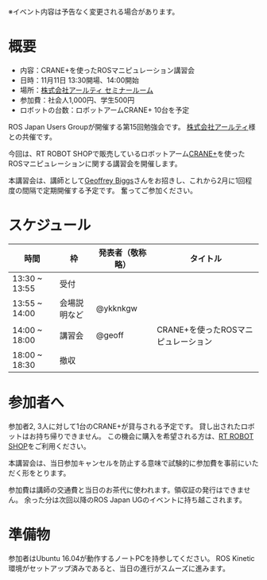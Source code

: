 ※イベント内容は予告なく変更される場合があります。


# 概要

- 内容：CRANE+を使ったROSマニピュレーション講習会
- 日時：11月11日 13:30開場、14:00開始
- 場所：[株式会社アールティ セミナールーム](東京都千代田区外神田3-9-2末広ビル3F)
- 参加費：社会人1,000円、学生500円
- ロボットの台数：ロボットアームCRANE+ 10台を予定

ROS Japan Users Groupが開催する第15回勉強会です。
[株式会社アールティ](http://www.rt-net.jp)様との共催です。

今回は、RT ROBOT SHOPで販売しているロボットアーム[CRANE+](http://www.rt-shop.jp/index.php?main_page=product_info&cPath=1348_1&products_id=2441)を使ったROSマニピュレーションに関する講習会を開催します。

本講習会は、講師として[Geoffrey Biggs](https://github.com/gbiggs)さんをお招きし、これから2月に1回程度の間隔で定期開催する予定です。
奮ってご参加ください。

# スケジュール

時間 | 枠 | 発表者（敬称略） | タイトル
-----|----|------------------|----------
13:30 ~ 13:55 | 受付 | | |
13:55 ~ 14:00 | 会場説明など | @ykknkgw | |
14:00 ~ 18:00 | 講習会 | @geoff | CRANE+を使ったROSマニピュレーション |
18:00 ~ 18:30 | 撤収 | | |

# 参加者へ

参加者2, 3人に対して1台のCRANE+が貸与される予定です。
貸し出されたロボットはお持ち帰りできません。
この機会に購入を希望される方は、[RT ROBOT SHOP](http://www.rt-shop.jp/index.php?main_page=product_info&cPath=1348_1&products_id=2441)をご利用ください。

本講習会は、当日参加キャンセルを防止する意味で試験的に参加費を事前にいただく形をとります。

参加費は講師の交通費と当日のお茶代に使われます。領収証の発行はできません。
余った分は次回以降のROS Japan UGのイベントに持ち越こされます。

# 準備物

参加者はUbuntu 16.04が動作するノートPCを持参してください。
ROS Kinetic環境がセットアップ済みであると、当日の進行がスムーズに進みます。
